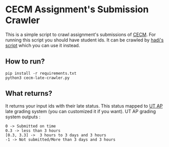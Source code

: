 # CECM Assignment's Submission Crawler
This is a simple script to crawl assignment's submissions of [CECM](cecm.ut.ac.ir). For running this script you should have student ids. It can be crawled by [hadi's script](https://github.com/hadisfr/cecm-sid-crawler) which you can use it instead.

## How to run?
```
pip install -r requirements.txt
python3 cecm-late-crawler.py 
```
## What returns?
It returns your input ids with their late status. This status mapped to [UT AP](https://github.com/UTAP) late grading system (you can customized it if you want). 
UT AP grading system outputs : 
```
0 -> Submitted on time
0.3 -> less than 3 hours
[0.3, 3.3] ->  3 hours to 3 days and 3 hours
-1 -> Not submitted/More than 3 days and 3 hours
```
